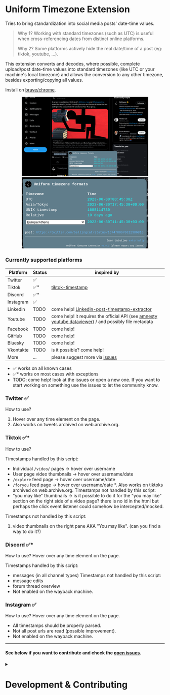 # Uniform Timezone Extension

Tries to bring standardization into social media posts' date-time values.

> Why 1? Working with standard timezones (such as UTC) is useful when cross-referencing dates from distinct online platforms.
>
> Why 2? Some platforms actively hide the real date/time of a post (eg: tiktok, youtube, ...).

This extension converts and decodes, where possible, complete upload/post date-time values into standard timezones (like UTC or your machine's local timezone) and allows the conversion to any other timezone, besides exporting/copying all values.

Install on [brave/chrome](https://chrome.google.com/webstore/detail/uniform-timezone-extensio/fhpdgikedeljapdckiegnjiendkhphlg).

<p align="center">
<img src="media/screenshot-webstore.png" alt="extension preview" width="400px"/>
<img src="media/screenshot-extension.png" alt="extension preview" width="400px"/>
</p>

### Currently supported platforms

| Platform  | Status | inspired by                                                                                                                                      |
| --------- | ------ | ------------------------------------------------------------------------------------------------------------------------------------------------ |
| Twitter   | ✅      |                                                                                                                                                  |
| Tiktok    | ✅*     | [tiktok-timestamp](https://bellingcat.github.io/tiktok-timestamp/)                                                                               |
| Discord   | ✅*     |                                                                                                                                                  |
| Instagram | ✅      |                                                                                                                                                  |
| Linkedin  | TODO   | come help! [Linkedin-post-timestamp-extractor](https://ollie-boyd.github.io/Linkedin-post-timestamp-extractor/)                                  |
| Youtube   | TODO   | come help! it requires the official API (see [amnesty youtube dataviewer](https://citizenevidence.amnestyusa.org/)) / and possibly file metadata |
| Facebook  | TODO   | come help!                                                                                                                                       |
| GitHub    | TODO   | come help!                                                                                                                                       |
| Bluesky   | TODO   | come help!                                                                                                                                       |
| Vkontakte | TODO   | is it possible? come help!                                                                                                                       |
| More      | ...    | please suggest more via [issues](https://github.com/bellingcat/uniform-timezone/issues)                                                          |

- ✅ works on all known cases
- ✅* works on most cases with exceptions
- TODO: come help! look at the issues or open a new one. If you want to start working on something use the issues to let the community know.

### Twitter ✅
How to use?
1. Hover over any time element on the page.
2. Also works on tweets archived on web.archive.org.

### Tiktok ✅*
How to use?

Timestamps handled by this script:
 * Individual `/video/` pages -> hover over username
 * User page video thumbnails -> hover over username/date
 * `/explore` feed page -> hover over username/date
 * `/foryou` feed page -> hover over username/date
 *. Also works on tiktoks archived on web.archive.org.
Timestamps not handled by this script:
 * "you may like" thumbnails -> is it possible to do it for the "you may like" section on the right side of a video page? there is no id in the html but perhaps the click event listener could somehow be intercepted/mocked.

Timestamps not handled by this script:
1. video thumbnails on the right pane AKA "You may like". (can you find a way to do it?)

### Discord ✅*
How to use? Hover over any time element on the page.

Timestamps handled by this script:
 * messages (in all channel types)
Timestamps not handled by this script:
 * message edits
 * forum thread overview
 * Not enabled on the wayback machine.


### Instagram ✅
How to use? Hover over any time element on the page.

 * All timestamps should be properly parsed.
 * Not all post urls are read (possible improvement).
 * Not enabled on the wayback machine.

---

#### See below if you want to contribute and check the [open issues](https://github.com/bellingcat/uniform-timezone/issues).

<details><summary><h1>Development & Contributing</h1></summary>



### 🛠 Build locally

1. Checkout the copied repository to your local machine eg. with `git clone https://github.com/my-username/my-awesome-extension/`
1. Run `npm install` to install all required dependencies
1. Run `npm run build`

The build step will create the `distribution` folder, this folder will contain the generated extension.

### 🏃 Run the extension

(optional) Using [web-ext](https://extensionworkshop.com/documentation/develop/getting-started-with-web-ext/) is recommended for automatic reloading and running in a dedicated browser instance. Alternatively you can load the extension manually (see below).

1. Run `npm run watch` to watch for file changes and build continuously
2. Then either [load the extension manually in Chrome](https://www.smashingmagazine.com/2017/04/browser-extension-edge-chrome-firefox-opera-brave-vivaldi/#google-chrome-opera-vivaldi) or [Firefox](https://www.smashingmagazine.com/2017/04/browser-extension-edge-chrome-firefox-opera-brave-vivaldi/#mozilla-firefox) by uploading unpacked extension (you need to manuall click the update button when making changes)
3. OR use [web-ext](https://extensionworkshop.com/documentation/develop/getting-started-with-web-ext/) for autoreloading
   1. run `npm install --global web-ext` (only only for the first time)
   2. In another terminal, run `web-ext run -t chromium`
4. Check that the extension is loaded by going to any of the implemented platforms

### Add a new timezone fixer
To add a new fixer you need:
1. edit [manifest.json](source/manifest.json) `content_scripts` and `web_accessible_resources` to include wildcards for the platform and reference a new content-script file
2. JS logic in the content-script file: see the example for [twitter](source/js/timezone-fixers/twitter.js). Feel free to add additional CSS if needed.
3. If the platform is archivable on archive.org try to add your fixer there as well (see the example for twitter in manifest.json)
4. Test and make a PR with screenshots/notes on implementation if needed

### Publishing (WIP)

It's possible to automatically publish to both the Chrome Web Store and Mozilla Addons at once by adding these secrets on GitHub Actions:

1. `CLIENT_ID`, `CLIENT_SECRET`, and `REFRESH_TOKEN` from [Google APIs][link-cws-keys].
2. `WEB_EXT_API_KEY`, and `WEB_EXT_API_SECRET` from [AMO][link-amo-keys].

Also include `EXTENSION_ID` in the secrets ([how to find it](https://stackoverflow.com/a/8946415/288906)) and add Mozilla’s [`gecko.id`](https://developer.mozilla.org/en-US/docs/Mozilla/Add-ons/WebExtensions/manifest.json/browser_specific_settings) to `manifest.json`.

The GitHub Actions workflow will:

1. Build the extension
2. Create a version number based on the current UTC date time, like [`19.6.16`](https://github.com/fregante/daily-version-action) and sets it in the manifest.json
3. Deploy it to both stores

#### Auto-publishing (WIP)

Thanks to the included [GitHub Action Workflows](.github/workflows), if you set up those secrets in the repo's Settings, the deployment will automatically happen:

- on a schedule, by default [every week](.github/workflows/release.yml) (but only if there are any new commits in the last tag)
- manually, by clicking ["Run workflow"](https://github.blog/changelog/2020-07-06-github-actions-manual-triggers-with-workflow_dispatch/) in the Actions tab.


</details>

